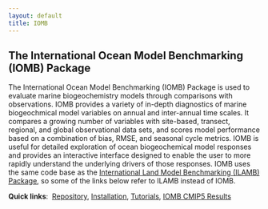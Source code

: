 ```yaml
---
layout: default
title: IOMB
---
```


## The International Ocean Model Benchmarking (IOMB) Package

The International Ocean Model Benchmarking (IOMB) Package is used
to evaluate marine biogeochemistry models through comparisons with
observations.
IOMB provides a variety of in-depth diagnostics of marine biogeochmical
model variables on annual and inter-annual time scales. It compares a
growing number of variables with site-based, transect, regional, and
global observational data sets, and scores model performance based on a
combination of bias, RMSE, and seasonal cycle metrics. IOMB is useful
for detailed exploration of ocean biogeochemical model responses and
provides an interactive interface designed to enable the user to more
rapidly understand the underlying drivers of those responses.
IOMB uses the same code base as the [International Land Model Benchmarking
(ILAMB) Package](ilamb.html "ILAMB"), so some of the links below refer
to ILAMB instead of IOMB.

<strong>Quick links</strong>:&nbsp;
<a href="https://bitbucket.org/ncollier/ilamb">Repository</a>,
<a href="https://www.ilamb.org/doc/install.html">Installation</a>,
<a href="https://www.ilamb.org/doc/tutorial.html">Tutorials</a>,
<a href="https://www.ilamb.org/IOMB/">IOMB CMIP5 Results</a>

